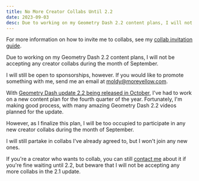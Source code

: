 ```yaml
---
title: No More Creator Collabs Until 2.2
date: 2023-09-03
desc: Due to working on my Geometry Dash 2.2 content plans, I will not be accepting any creator collabs during the month of September.
---
```


For more information on how to invite me to collabs, see my [collab invitation guide](/collabs/).

Due to working on my Geometry Dash 2.2 content plans, I will not be accepting any creator collabs during the month of September.

I will still be open to sponsorships, however. If you would like to promote something with me, send me an email at [moldy@moreyellow.com](mailto:moldy@moreyellow.com).

With [Geometry Dash update 2.2 being released in October](https://www.dashword.net/posts/final-geometry-dash-2-2-release-date-confirmed-by-robtop/), I've had to work on a new content plan for the fourth quarter of the year. Fortunately, I'm making good process, with many amazing Geometry Dash 2.2 videos planned for the update.

However, as I finalize this plan, I will be too occupied to participate in any new creator collabs during the month of September.

I will still partake in collabs I've already agreed to, but I won't join any new ones.

If you're a creator who wants to collab, you can still [contact me](/contact/) about it if you're fine waiting until 2.2, but beware that I will not be accepting any more collabs in the 2.1 update.